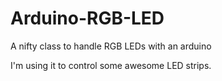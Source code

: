 # Arduino-RGB-LED
A nifty class to handle RGB LEDs with an arduino

I'm using it to control some awesome LED strips.
